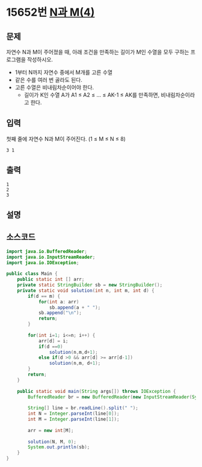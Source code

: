 # 15652번 [N과 M(4)](https://www.acmicpc.net/problem/15652)

## 문제
자연수 N과 M이 주어졌을 때, 아래 조건을 만족하는 길이가 M인 수열을 모두 구하는 프로그램을 작성하시오.

- 1부터 N까지 자연수 중에서 M개를 고른 수열
- 같은 수를 여러 번 골라도 된다.
- 고른 수열은 비내림차순이어야 한다.
  - 길이가 K인 수열 A가 A1 ≤ A2 ≤ ... ≤ AK-1 ≤ AK를 만족하면, 비내림차순이라고 한다.
## 입력
첫째 줄에 자연수 N과 M이 주어진다. (1 ≤ M ≤ N ≤ 8)
```
3 1
```
## 출력
```
1
2
3
```
## 설명

## 소스코드
```java
import java.io.BufferedReader;
import java.io.InputStreamReader;
import java.io.IOException;
 
public class Main { 
	public static int [] arr;
	private static StringBuilder sb = new StringBuilder();
	private static void solution(int n, int m, int d) {
		if(d == m) {
			for(int a: arr)
				sb.append(a + " ");
			sb.append("\n");
			return;
		}
		
		for(int i=1; i<=n; i++) {
			arr[d] = i;
			if(d ==0)
				solution(n,m,d+1);
			else if(d >0 && arr[d] >= arr[d-1])
				solution(n,m, d+1);
		}
		return;
	}
	
	public static void main(String args[]) throws IOException {
		BufferedReader br = new BufferedReader(new InputStreamReader(System.in));
		
		String[] line = br.readLine().split(" ");
		int N = Integer.parseInt(line[0]);
		int M = Integer.parseInt(line[1]);
		
		arr = new int[M];
		
		solution(N, M, 0);
		System.out.println(sb);
	}
}

```


